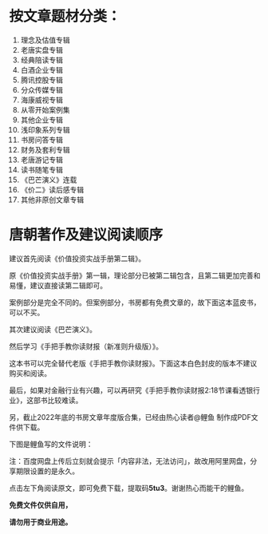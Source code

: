 # 按文章题材分类：

1. 理念及估值专辑
2. 老唐实盘专辑 
3. 经典陪读专辑
4. 白酒企业专辑
5. 腾讯控股专辑
6. 分众传媒专辑
7. 海康威视专辑
8. 从零开始案例集
9. 其他企业专辑
10. 浅印象系列专辑
11. 书房问答专辑
12. 财务及套利专辑
13. 老唐游记专辑
14. 读书随笔专辑
15. 《巴芒演义》连载
16. 《价二》读后感专辑
17. 其他非原创文章专辑


# 唐朝著作及建议阅读顺序

建议首先阅读《价值投资实战手册第二辑》。

原《价值投资实战手册》第一辑，理论部分已被第二辑包含，且第二辑更加完善和易懂，建议直接读第二辑即可。

案例部分是完全不同的。但案例部分，书房都有免费文章的，故下面这本蓝皮书，可以不买。

其次建议阅读《巴芒演义》。

然后学习《手把手教你读财报（新准则升级版）》。

这本书可以完全替代老版《手把手教你读财报》。下面这本白色封皮的版本不建议购买和阅读。

最后，如果对金融行业有兴趣，可以再研究《手把手教你读财报2:18节课看透银行业》，这部书比较难读。

另，截止2022年底的书房文章年度版合集，已经由热心读者@鲤鱼 制作成PDF文件供下载。

下图是鲤鱼写的文件说明：

注：百度网盘上传后立刻就会提示「内容非法，无法访问」，故改用阿里网盘，分享期限设置的是永久。

点击左下角阅读原文，即可免费下载，提取码**5tu3**。谢谢热心而能干的鲤鱼。

**免费文件仅供自用，**

**请勿用于商业用途。**